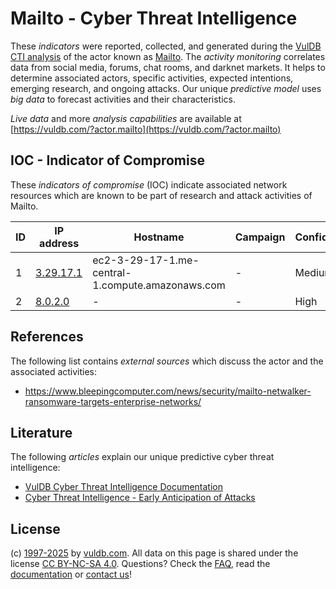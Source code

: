 # Mailto - Cyber Threat Intelligence

These _indicators_ were reported, collected, and generated during the [VulDB CTI analysis](https://vuldb.com/?kb.cti) of the actor known as [Mailto](https://vuldb.com/?actor.mailto). The _activity monitoring_ correlates data from social media, forums, chat rooms, and darknet markets. It helps to determine associated actors, specific activities, expected intentions, emerging research, and ongoing attacks. Our unique _predictive model_ uses _big data_ to forecast activities and their characteristics.

_Live data_ and more _analysis capabilities_ are available at [https://vuldb.com/?actor.mailto](https://vuldb.com/?actor.mailto)

## IOC - Indicator of Compromise

These _indicators of compromise_ (IOC) indicate associated network resources which are known to be part of research and attack activities of Mailto.

ID | IP address | Hostname | Campaign | Confidence
-- | ---------- | -------- | -------- | ----------
1 | [3.29.17.1](https://vuldb.com/?ip.3.29.17.1) | ec2-3-29-17-1.me-central-1.compute.amazonaws.com | - | Medium
2 | [8.0.2.0](https://vuldb.com/?ip.8.0.2.0) | - | - | High

## References

The following list contains _external sources_ which discuss the actor and the associated activities:

* https://www.bleepingcomputer.com/news/security/mailto-netwalker-ransomware-targets-enterprise-networks/

## Literature

The following _articles_ explain our unique predictive cyber threat intelligence:

* [VulDB Cyber Threat Intelligence Documentation](https://vuldb.com/?kb.cti)
* [Cyber Threat Intelligence - Early Anticipation of Attacks](https://www.scip.ch/en/?labs.20201022)

## License

(c) [1997-2025](https://vuldb.com/?kb.changelog) by [vuldb.com](https://vuldb.com/?kb.about). All data on this page is shared under the license [CC BY-NC-SA 4.0](https://creativecommons.org/licenses/by-nc-sa/4.0/). Questions? Check the [FAQ](https://vuldb.com/?kb.faq), read the [documentation](https://vuldb.com/?kb) or [contact us](https://vuldb.com/?contact)!
